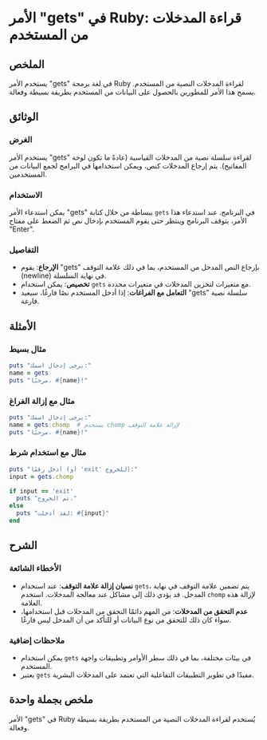 <!--
Meta Description: # الأمر "gets" في Ruby: قراءة المدخلات من المستخدم ## الملخص يستخدم الأمر "gets" في لغة برمجة Ruby لقراءة المدخلات النصية من المستخدم. يسمح هذا الأمر ...
Meta Keywords: gets, المدخلات, المستخدم, الأمر, puts
-->

# الأمر "gets" في Ruby: قراءة المدخلات من المستخدم

## الملخص
يستخدم الأمر "gets" في لغة برمجة Ruby لقراءة المدخلات النصية من المستخدم. يسمح هذا الأمر للمطورين بالحصول على البيانات من المستخدم بطريقة بسيطة وفعالة.

## الوثائق
### الغرض
يستخدم الأمر "gets" لقراءة سلسلة نصية من المدخلات القياسية (عادةً ما تكون لوحة المفاتيح). يتم إرجاع المدخلات كنص، ويمكن استخدامها في البرامج لجمع البيانات من المستخدمين.

### الاستخدام
يمكن استدعاء الأمر "gets" ببساطة من خلال كتابة `gets` في البرنامج. عند استدعاء هذا الأمر، يتوقف البرنامج وينتظر حتى يقوم المستخدم بإدخال نص ثم الضغط على مفتاح "Enter". 

### التفاصيل
- **الإرجاع**: يقوم "gets" بإرجاع النص المدخل من المستخدم، بما في ذلك علامة التوقف (newline) في نهاية السلسلة. 
- **تخصيص**: يمكن استخدام `gets` مع متغيرات لتخزين المدخلات في متغيرات محددة.
- **التعامل مع الفراغات**: إذا أدخل المستخدم نصًا فارغًا، سيعيد "gets" سلسلة نصية فارغة.

## الأمثلة
### مثال بسيط
```ruby
puts "يرجى إدخال اسمك:"
name = gets
puts "مرحبًا، #{name}!"
```

### مثال مع إزالة الفراغ
```ruby
puts "يرجى إدخال اسمك:"
name = gets.chomp  # يستخدم chomp لإزالة علامة التوقف
puts "مرحبًا، #{name}!"
```

### مثال مع استخدام شرط
```ruby
puts "أدخل رقمًا (أو 'exit' للخروج):"
input = gets.chomp

if input == 'exit'
  puts "تم الخروج."
else
  puts "لقد أدخلت: #{input}"
end
```

## الشرح
### الأخطاء الشائعة
- **نسيان إزالة علامة التوقف**: عند استخدام `gets`، يتم تضمين علامة التوقف في نهاية المدخل. قد يؤدي ذلك إلى مشاكل عند معالجة المدخلات. استخدم `chomp` لإزالة هذه العلامة.
- **عدم التحقق من المدخلات**: من المهم دائمًا التحقق من المدخلات قبل استخدامها، سواء كان ذلك للتحقق من نوع البيانات أو للتأكد من أن المدخل ليس فارغًا.

### ملاحظات إضافية
- يمكن استخدام `gets` في بيئات مختلفة، بما في ذلك سطر الأوامر وتطبيقات واجهة المستخدم.
- يعتبر `gets` مفيدًا في تطوير التطبيقات التفاعلية التي تعتمد على المدخلات البشرية.

## ملخص بجملة واحدة
الأمر "gets" في Ruby يُستخدم لقراءة المدخلات النصية من المستخدم بطريقة بسيطة وفعالة.